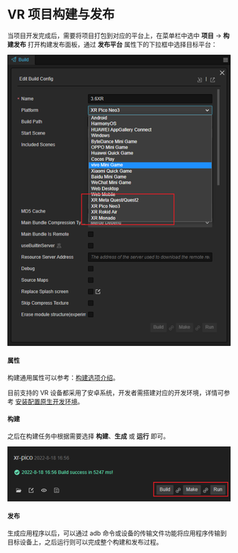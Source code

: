 # VR 项目构建与发布

当项目开发完成后，需要将项目打包到对应的平台上，在菜单栏中选中 **项目** -> **构建发布** 打开构建发布面板，通过 **发布平台** 属性下的下拉框中选择目标平台：

![select-platform](vr-proj-pub/select-platform.png)

#### 属性

构建通用属性可以参考：[构建选项介绍](https://docs.cocos.com/creator/manual/zh/editor/publish/build-panel.html)。

目前支持的 VR 设备都采用了安卓系统，开发者需搭建对应的开发环境，详情可参考 [安装配置原生开发环境](https://docs.cocos.com/creator/manual/zh/editor/publish/setup-native-development.html)。

#### 构建

之后在构建任务中根据需要选择 **构建**、**生成** 或 **运行** 即可。

![build](vr-proj-pub/build.png)

#### 发布

生成应用程序以后，可以通过 adb 命令或设备的传输文件功能将应用程序传输到目标设备上，之后运行则可以完成整个构建和发布过程。
